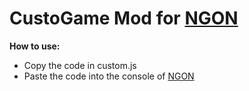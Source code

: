 # CustoGame Mod for [NGON](https://landgreen.github.io/n-gon)

**How to use:**
- Copy the code in custom.js
- Paste the code into the console of [NGON](https://landgreen.github.io/n-gon)

